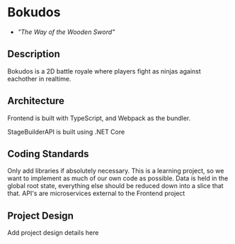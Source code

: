 # Bokudos
- *"The Way of the Wooden Sword"*

## Description
Bokudos is a 2D battle royale where players fight as ninjas against eachother in realtime. 

## Architecture
Frontend is built with TypeScript, and Webpack as the bundler. 

StageBuilderAPI is built using .NET Core

## Coding Standards
Only add libraries if absolutely necessary. This is a learning project, so we want to implement as much of our own code as possible.
Data is held in the global root state, everything else should be reduced down into a slice that that.
API's are microservices external to the Frontend project

## Project Design
Add project design details here
